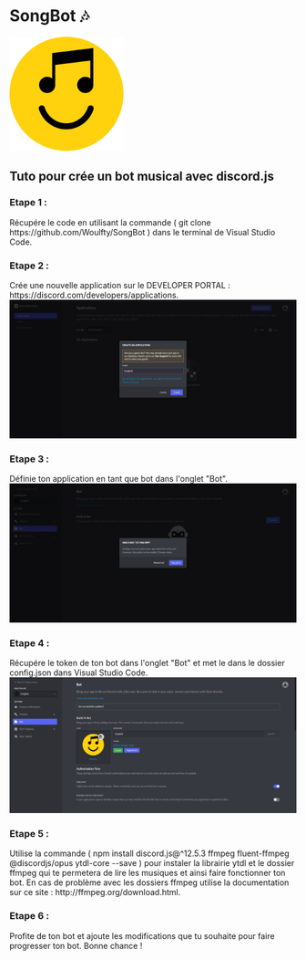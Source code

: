 <h1>SongBot 🎶</h1>

<img style="height:200px; with:200px;" src="IMG/songbot.png">

<h2>Tuto pour crée un bot musical avec discord.js</h2>

<h3>Etape 1 :</h3>
Récupére le code en utilisant la commande ( git clone https://github.com/Woulfty/SongBot ) dans le terminal de Visual Studio Code.

<h3>Etape 2 :</h3>
Crée une nouvelle application sur le DEVELOPER PORTAL : https://discord.com/developers/applications.

<img src="IMG/etape1.png">


<h3>Etape 3 :</h3>
Définie ton application en tant que bot dans l'onglet "Bot".

<img src="IMG/etape2.png">


<h3>Etape 4 :</h3>
Récupére le token de ton bot dans l'onglet "Bot" et met le dans le dossier config.json dans Visual Studio Code.

<img src="IMG/etape3.png">


<h3>Etape 5 :</h3>
Utilise la commande ( npm install discord.js@^12.5.3 ffmpeg fluent-ffmpeg @discordjs/opus ytdl-core --save ) pour instaler la librairie ytdl et le dossier ffmpeg qui te permetera de lire les musiques et ainsi faire fonctionner ton bot.
En cas de problème avec les dossiers ffmpeg utilise la documentation sur ce site : http://ffmpeg.org/download.html.

<h3>Etape 6 : </h3>
Profite de ton bot et ajoute les modifications que tu souhaite pour faire progresser ton bot. Bonne chance !

